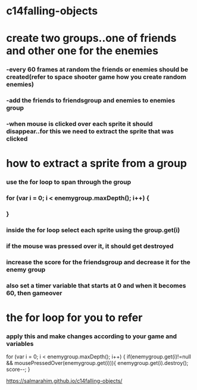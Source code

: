 # c14falling-objects

# create two groups..one of friends and other one for the enemies
### -every 60 frames at random the friends or enemies should be created(refer to space shooter game how you create random enemies)
### -add the friends to friendsgroup and enemies to enemies group
### -when mouse is clicked over each sprite it should disappear..for this we need to extract the sprite that was clicked 

# how to extract a sprite from a group
### use the for loop to span through the group
### for (var i = 0; i < enemygroup.maxDepth(); i++) {
###    }
### inside the for loop select each sprite using the group.get(i)
### if the mouse was pressed over it, it should get destroyed
### increase the score for the friendsgroup and decrease it for the enemy group
### also set a timer variable that starts at 0 and when it becomes 60, then gameover

# the for loop for you to refer
### apply this and make changes according to your game and variables
for (var i = 0; i < enemygroup.maxDepth(); i++) {
    if(enemygroup.get(i)!=null && mousePressedOver(enemygroup.get(i))){
    enemygroup.get(i).destroy();
    score--;
   }
  
https://salmarahim.github.io/c14falling-objects/
